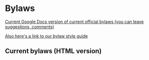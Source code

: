 # Bylaws

[Current Google Docs version of  current official bylaws (you can leave suggestions, comments)](https://docs.google.com/document/d/15fSh9hOxoLnkA-5K8BPOcQBj5VhIuZqKv70jxzzwJ48/edit?usp=sharing)

[Also here's a link to our bylaw style guide](https://docs.google.com/document/d/1ETXtdMZ_zD0IyewCNr19Lcx1izNtT69fs4aWulhGdlY/edit?usp=sharing)

## Current bylaws (HTML version)

<script src="https://unpkg.com/import-doc/dist/import-doc/import-doc.js"></script><import-doc src="https://api.importdoc.com/document?id=FTIGo3APoKmkwVxuOw2M"></import-doc>
